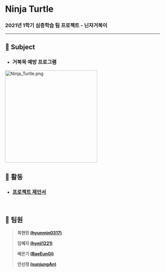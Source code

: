 # Ninja Turtle
### 2021년 1학기 심층학습 팀 프로젝트 - 닌자거북이

---

## :turtle: Subject 

* ### 거북목 예방 프로그램

<img src="https://github.com/hyunmin0317/Ninja_Turtle/blob/master/Ninja_Turtle.png?raw=true" alt="Ninja_Turtle.png" width="300" height="300" />

<br>

## :turtle: 활동

* ### [프로젝트 제안서](https://github.com/hyunmin0317/Ninja_Turtle/blob/master/Ninja_Turtle%20%EC%A0%9C%EC%95%88%EC%84%9C.pdf)

<br>

## :turtle: 팀원

> **최현민 [(hyunmin0317)](https://github.com/hyunmin0317?tab=repositories)**
>
> **임혜지 [(hyeji1221)](https://github.com/hyeji1221)**
>
> **배은기 [(BaeEunGi)](https://github.com/BaeEunGi)**
>
> **안선정 [(sunjungAn)](https://github.com/sunjungAn)**
